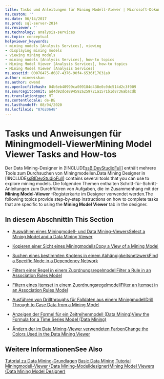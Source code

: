```yaml
---
title: Tasks und Anleitungen für Mining Modell-Viewer | Microsoft-Dokumentation
ms.custom: ''
ms.date: 06/14/2017
ms.prod: sql-server-2014
ms.reviewer: ''
ms.technology: analysis-services
ms.topic: conceptual
helpviewer_keywords:
- mining models [Analysis Services], viewing
- displaying mining models
- viewing mining models
- mining models [Analysis Services], how-to topics
- Mining Model Viewer [Analysis Services], how-to topics
- Mining Model Viewer [Analysis Services]
ms.assetid: 00076475-d687-4376-90f4-6536f17631a0
author: minewiskan
ms.author: owend
ms.openlocfilehash: 04b6eb40999ca009184d438e0c0dc514d2c3f009
ms.sourcegitcommit: ad4d92dce894592a259721a1571b1d8736abacdb
ms.translationtype: MT
ms.contentlocale: de-DE
ms.lasthandoff: 08/04/2020
ms.locfileid: "87620648"
---
```

# <a name="mining-model-viewer-tasks-and-how-tos"></a><span data-ttu-id="154d7-102">Tasks und Anweisungen für Miningmodell-Viewer</span><span class="sxs-lookup"><span data-stu-id="154d7-102">Mining Model Viewer Tasks and How-tos</span></span>
  <span data-ttu-id="154d7-103">Der Data Mining-Designer in [!INCLUDE[ssBIDevStudioFull](../../includes/ssbidevstudiofull-md.md)] enthält mehrere Tools zum Durchsuchen von Miningmodellen.</span><span class="sxs-lookup"><span data-stu-id="154d7-103">Data Mining Designer in [!INCLUDE[ssBIDevStudioFull](../../includes/ssbidevstudiofull-md.md)] contains several tools that you can use to explore mining models.</span></span> <span data-ttu-id="154d7-104">Die folgenden Themen enthalten Schritt-für-Schritt-Anleitungen zum Durchführen von Aufgaben, die im Zusammenhang mit der **Mining Model-Viewer** -Registerkarte im Designer verwendet werden.</span><span class="sxs-lookup"><span data-stu-id="154d7-104">The following topics provide step-by-step instructions on how to complete tasks that are specific to using the **Mining Model Viewer** tab in the designer.</span></span>  
  
## <a name="in-this-section"></a><span data-ttu-id="154d7-105">In diesem Abschnitt</span><span class="sxs-lookup"><span data-stu-id="154d7-105">In This Section</span></span>  
  
-   [<span data-ttu-id="154d7-106">Auswählen eines Miningmodell- und Data Mining-Viewers</span><span class="sxs-lookup"><span data-stu-id="154d7-106">Select a Mining Model and a Data Mining Viewer</span></span>](select-a-mining-model-and-a-data-mining-viewer.md)  
  
-   [<span data-ttu-id="154d7-107">Kopieren einer Sicht eines Miningmodells</span><span class="sxs-lookup"><span data-stu-id="154d7-107">Copy a View of a Mining Model</span></span>](copy-a-view-of-a-mining-model.md)  
  
-   [<span data-ttu-id="154d7-108">Suchen eines bestimmten Knotens in einem Abhängigkeitsnetzwerk</span><span class="sxs-lookup"><span data-stu-id="154d7-108">Find a Specific Node in a Dependency Network</span></span>](find-a-specific-node-in-a-dependency-network.md)  
  
-   [<span data-ttu-id="154d7-109">Filtern einer Regel in einem Zuordnungsregelmodell</span><span class="sxs-lookup"><span data-stu-id="154d7-109">Filter a Rule in an Association Rules Model</span></span>](filter-a-rule-in-an-association-rules-model.md)  
  
-   [<span data-ttu-id="154d7-110">Filtern eines Itemset in einem Zuordnungsregelmodell</span><span class="sxs-lookup"><span data-stu-id="154d7-110">Filter an Itemset in an Association Rules Model</span></span>](filter-an-itemset-in-an-association-rules-model.md)  
  
-   [<span data-ttu-id="154d7-111">Ausführen von Drillthroughs für Falldaten aus einem Miningmodell</span><span class="sxs-lookup"><span data-stu-id="154d7-111">Drill Through to Case Data from a Mining Model</span></span>](drill-through-to-case-data-from-a-mining-model.md)  
  
-   [<span data-ttu-id="154d7-112">Anzeigen der Formel für ein Zeitreihenmodell &#40;Data Mining&#41;</span><span class="sxs-lookup"><span data-stu-id="154d7-112">View the Formula for a Time Series Model &#40;Data Mining&#41;</span></span>](view-the-formula-for-a-time-series-model-data-mining.md)  
  
-   [<span data-ttu-id="154d7-113">Ändern der im Data Mining-Viewer verwendeten Farben</span><span class="sxs-lookup"><span data-stu-id="154d7-113">Change the Colors Used in the Data Mining Viewer</span></span>](change-the-colors-used-in-the-data-mining-viewer.md)  
  
## <a name="see-also"></a><span data-ttu-id="154d7-114">Weitere Informationen</span><span class="sxs-lookup"><span data-stu-id="154d7-114">See Also</span></span>  
 <span data-ttu-id="154d7-115">[Tutorial zu Data Mining-Grundlagen](../../tutorials/basic-data-mining-tutorial.md) </span><span class="sxs-lookup"><span data-stu-id="154d7-115">[Basic Data Mining Tutorial](../../tutorials/basic-data-mining-tutorial.md) </span></span>  
 [<span data-ttu-id="154d7-116">Miningmodell-Viewer &#40;Data Mining-Modelldesigner&#41;</span><span class="sxs-lookup"><span data-stu-id="154d7-116">Mining Model Viewers &#40;Data Mining Model Designer&#41;</span></span>](../mining-model-viewers-data-mining-model-designer.md)  
  
  
